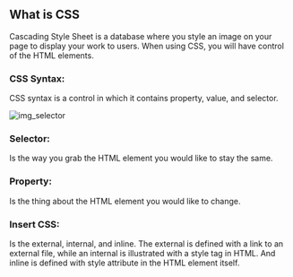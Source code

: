## What is CSS
Cascading Style Sheet is a database where you style an image on your page to display your work to users. When using CSS, you will have control of the HTML elements.

### CSS Syntax:
CSS syntax is a control in which it contains property, value, and selector. 

![img_selector](https://user-images.githubusercontent.com/113928893/191636956-78c7fcaa-d9b4-4793-9be8-8c0f5b274776.gif)

### Selector: 
Is the way you grab the HTML element you would like to stay the same.
### Property:
Is the thing about the HTML element you would like to change.
### Insert CSS: 
Is the external, internal, and inline. The external is defined with a link to an external file, while an internal is illustrated with a style tag in HTML. And inline is defined with style attribute in the HTML element itself.